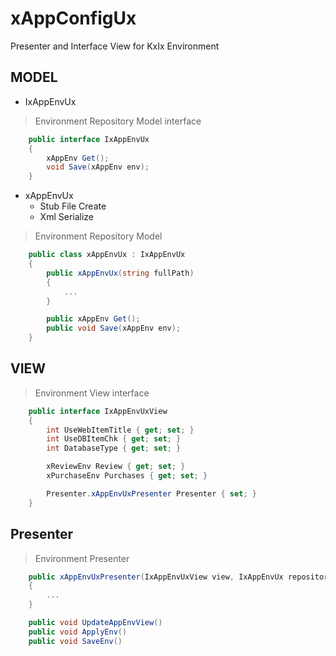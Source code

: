 # xAppConfigUx
Presenter and Interface View for KxIx Environment

## MODEL
- IxAppEnvUx
> Environment Repository Model interface

```c#
    public interface IxAppEnvUx
    {
        xAppEnv Get();
        void Save(xAppEnv env);
    }
```

- xAppEnvUx
  - Stub File Create
  - Xml Serialize
> Environment Repository Model

```c#
    public class xAppEnvUx : IxAppEnvUx
    {
        public xAppEnvUx(string fullPath)
        {  
            ...
        }

        public xAppEnv Get();
        public void Save(xAppEnv env);
    }
```

## VIEW
> Environment View interface
```c#
    public interface IxAppEnvUxView
    {
        int UseWebItemTitle { get; set; }
        int UseDBItemChk { get; set; }
        int DatabaseType { get; set; }

        xReviewEnv Review { get; set; }
        xPurchaseEnv Purchases { get; set; }

        Presenter.xAppEnvUxPresenter Presenter { set; }
    }

```
## Presenter
> Environment Presenter
```c#
    public xAppEnvUxPresenter(IxAppEnvUxView view, IxAppEnvUx repository)
    {
        ...
    }

    public void UpdateAppEnvView()
    public void ApplyEnv()
    public void SaveEnv()
```
